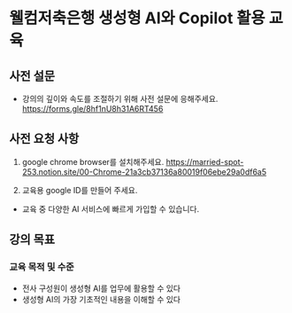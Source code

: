 # 웰컴저축은행 생성형 AI와 Copilot 활용 교육

## 사전 설문
- 강의의 깊이와 속도를 조절하기 위해 사전 설문에 응해주세요.
https://forms.gle/8hf1nU8h31A6RT456

## 사전 요청 사항 
1. google chrome browser를 설치해주세요.
https://married-spot-253.notion.site/00-Chrome-21a3cb37136a80019f06ebe29a0df6a5

2. 교육용 google ID를 만들어 주세요. 
- 교육 중 다양한 AI 서비스에 빠르게 가입할 수 있습니다.

## 강의 목표

### 교육 목적 및 수준
- 전사 구성원이 생성형 AI를 업무에 활용할 수 있다
- 생성형 AI의 가장 기초적인 내용을 이해할 수 있다



